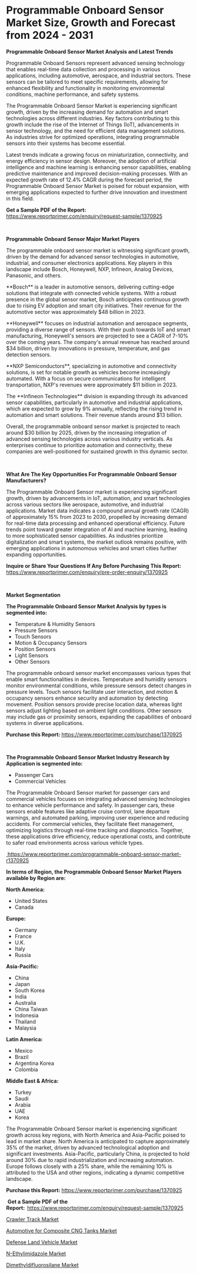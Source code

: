 <p><h1>Programmable Onboard Sensor Market Size, Growth and Forecast from 2024 - 2031</h1></p><p><strong>Programmable Onboard Sensor Market Analysis and Latest Trends</strong></p>
<p><p>Programmable Onboard Sensors represent advanced sensing technology that enables real-time data collection and processing in various applications, including automotive, aerospace, and industrial sectors. These sensors can be tailored to meet specific requirements, allowing for enhanced flexibility and functionality in monitoring environmental conditions, machine performance, and safety systems.</p><p>The Programmable Onboard Sensor Market is experiencing significant growth, driven by the increasing demand for automation and smart technologies across different industries. Key factors contributing to this growth include the rise of the Internet of Things (IoT), advancements in sensor technology, and the need for efficient data management solutions. As industries strive for optimized operations, integrating programmable sensors into their systems has become essential.</p><p>Latest trends indicate a growing focus on miniaturization, connectivity, and energy efficiency in sensor design. Moreover, the adoption of artificial intelligence and machine learning is enhancing sensor capabilities, enabling predictive maintenance and improved decision-making processes. With an expected growth rate of 12.4% CAGR during the forecast period, the Programmable Onboard Sensor Market is poised for robust expansion, with emerging applications expected to further drive innovation and investment in this field.</p></p>
<p><strong>Get a Sample PDF of the Report:&nbsp;</strong> <a href="https://www.reportprimer.com/enquiry/request-sample/1370925">https://www.reportprimer.com/enquiry/request-sample/1370925</a></p>
<p>&nbsp;</p>
<p><strong>Programmable Onboard Sensor Major Market Players</strong></p>
<p><p>The programmable onboard sensor market is witnessing significant growth, driven by the demand for advanced sensor technologies in automotive, industrial, and consumer electronics applications. Key players in this landscape include Bosch, Honeywell, NXP, Infineon, Analog Devices, Panasonic, and others. </p><p>**Bosch** is a leader in automotive sensors, delivering cutting-edge solutions that integrate with connected vehicle systems. With a robust presence in the global sensor market, Bosch anticipates continuous growth due to rising EV adoption and smart city initiatives. Their revenue for the automotive sector was approximately $48 billion in 2023.</p><p>**Honeywell** focuses on industrial automation and aerospace segments, providing a diverse range of sensors. With their push towards IoT and smart manufacturing, Honeywell's sensors are projected to see a CAGR of 7-10% over the coming years. The company's annual revenue has reached around $34 billion, driven by innovations in pressure, temperature, and gas detection sensors.</p><p>**NXP Semiconductors**, specializing in automotive and connectivity solutions, is set for notable growth as vehicles become increasingly automated. With a focus on secure communications for intelligent transportation, NXP's revenues were approximately $11 billion in 2023. </p><p>The **Infineon Technologies** division is expanding through its advanced sensor capabilities, particularly in automotive and industrial applications, which are expected to grow by 9% annually, reflecting the rising trend in automation and smart solutions. Their revenue stands around $13 billion.</p><p>Overall, the programmable onboard sensor market is projected to reach around $30 billion by 2025, driven by the increasing integration of advanced sensing technologies across various industry verticals. As enterprises continue to prioritize automation and connectivity, these companies are well-positioned for sustained growth in this dynamic sector.</p></p>
<p>&nbsp;</p>
<p><strong>What Are The Key Opportunities For Programmable Onboard Sensor Manufacturers?</strong></p>
<p><p>The Programmable Onboard Sensor market is experiencing significant growth, driven by advancements in IoT, automation, and smart technologies across various sectors like aerospace, automotive, and industrial applications. Market data indicates a compound annual growth rate (CAGR) of approximately 15% from 2023 to 2030, propelled by increasing demand for real-time data processing and enhanced operational efficiency. Future trends point toward greater integration of AI and machine learning, leading to more sophisticated sensor capabilities. As industries prioritize digitalization and smart systems, the market outlook remains positive, with emerging applications in autonomous vehicles and smart cities further expanding opportunities.</p></p>
<p><strong>Inquire or Share Your Questions If Any Before Purchasing This Report:</strong> <a href="https://www.reportprimer.com/enquiry/pre-order-enquiry/1370925">https://www.reportprimer.com/enquiry/pre-order-enquiry/1370925</a></p>
<p>&nbsp;</p>
<p><strong>Market Segmentation</strong></p>
<p><strong>The Programmable Onboard Sensor Market Analysis by types is segmented into:</strong></p>
<p><ul><li>Temperature & Humidity Sensors</li><li>Pressure Sensors</li><li>Touch Sensors</li><li>Motion & Occupancy Sensors</li><li>Position Sensors</li><li>Light Sensors</li><li>Other Sensors</li></ul></p>
<p><p>The programmable onboard sensor market encompasses various types that enable smart functionalities in devices. Temperature and humidity sensors monitor environmental conditions, while pressure sensors detect changes in pressure levels. Touch sensors facilitate user interaction, and motion & occupancy sensors enhance security and automation by detecting movement. Position sensors provide precise location data, whereas light sensors adjust lighting based on ambient light conditions. Other sensors may include gas or proximity sensors, expanding the capabilities of onboard systems in diverse applications.</p></p>
<p><strong>Purchase this Report:&nbsp;</strong><a href="https://www.reportprimer.com/purchase/1370925">https://www.reportprimer.com/purchase/1370925</a></p>
<p>&nbsp;</p>
<p><strong>The Programmable Onboard Sensor Market Industry Research by Application is segmented into:</strong></p>
<p><ul><li>Passenger Cars</li><li>Commercial Vehicles</li></ul></p>
<p><p>The Programmable Onboard Sensor market for passenger cars and commercial vehicles focuses on integrating advanced sensing technologies to enhance vehicle performance and safety. In passenger cars, these sensors enable features like adaptive cruise control, lane departure warnings, and automated parking, improving user experience and reducing accidents. For commercial vehicles, they facilitate fleet management, optimizing logistics through real-time tracking and diagnostics. Together, these applications drive efficiency, reduce operational costs, and contribute to safer road environments across various vehicle types.</p></p>
<p><a href="https://www.reportprimer.com/programmable-onboard-sensor-market-r1370925">&nbsp;https://www.reportprimer.com/programmable-onboard-sensor-market-r1370925</a></p>
<p><strong>In terms of Region, the Programmable Onboard Sensor Market Players available by Region are:</strong></p>
<p>
    <p> <strong> North America: </strong>
        <ul>
            <li>United States</li>
            <li>Canada</li>
        </ul>
        </p> 
    <p> <strong> Europe: </strong>
        <ul>
            <li>Germany</li>
            <li>France</li>
            <li>U.K.</li>
            <li>Italy</li>
            <li>Russia</li>
        </ul>
        </p> 
    <p> <strong> Asia-Pacific: </strong>
        <ul>
            <li>China</li>
            <li>Japan</li>
            <li>South Korea</li>
            <li>India</li>
            <li>Australia</li>
            <li>China Taiwan</li>
            <li>Indonesia</li>
            <li>Thailand</li>
            <li>Malaysia</li>
        </ul>
        </p> 
    <p> <strong> Latin America: </strong>
        <ul>
            <li>Mexico</li>
            <li>Brazil</li>
            <li>Argentina Korea</li>
            <li>Colombia</li>
        </ul>
        </p> 
    <p> <strong> Middle East & Africa: </strong>
        <ul>
            <li>Turkey</li>
            <li>Saudi</li>
            <li>Arabia</li>
            <li>UAE</li>
            <li>Korea</li>
        </ul>
    </p>
    </p>
<p><p>The Programmable Onboard Sensor market is experiencing significant growth across key regions, with North America and Asia-Pacific poised to lead in market share. North America is anticipated to capture approximately 35% of the market, driven by advanced technological adoption and significant investments. Asia-Pacific, particularly China, is projected to hold around 30% due to rapid industrialization and increasing automation. Europe follows closely with a 25% share, while the remaining 10% is attributed to the USA and other regions, indicating a dynamic competitive landscape.</p></p>
<p><strong>Purchase this Report: </strong><a href="https://www.reportprimer.com/purchase/1370925">https://www.reportprimer.com/purchase/1370925</a></p>
<p>&nbsp;<strong>Get a Sample PDF of the Report:&nbsp;&nbsp;</strong><a href="https://www.reportprimer.com/enquiry/request-sample/1370925">https://www.reportprimer.com/enquiry/request-sample/1370925</a></p>
<p><strong></strong></p>
<p><p><a href="https://www.linkedin.com/pulse/global-crawler-track-market-sector-types-applications-player-ianbc">Crawler Track Market</a></p><p><a href="https://medium.com/@nzpakgyl76/global-automotive-for-composite-cng-tanks-market-trends-insights-into-growth-opportunities-and-8c4e4c9cc5b4?postPublishedType=repub">Automotive for Composite CNG Tanks Market</a></p><p><a href="https://medium.com/@nzpakgyl76/strategic-market-insights-navigating-the-global-defense-land-vehicle-market-landscape-2024-12ca5d8a613a">Defense Land Vehicle Market</a></p><p><a href="https://issuu.com/reportprime-2/docs/n-ethylimidazole-market-size-2030.p_55d0015ee8ada6">N-Ethylimidazole Market</a></p><p><a href="https://issuu.com/reportprime-2/docs/dimethyldifluorosilane-market-size-_53c1024af2eaa5">Dimethyldifluorosilane Market</a></p></p>